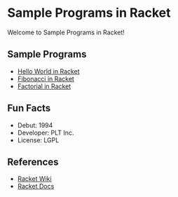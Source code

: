# Sample Programs in Racket

Welcome to Sample Programs in Racket!

## Sample Programs

- [Hello World in Racket](https://therenegadecoder.com/code/hello-world-in-racket/)
- [Fibonacci in Racket](https://github.com/TheRenegadeCoder/sample-programs/issues/1852)
- [Factorial in Racket](https://github.com/TheRenegadeCoder/sample-programs/issues/1853)

## Fun Facts

- Debut: 1994
- Developer: PLT Inc.
- License: LGPL

## References

- [Racket Wiki](https://en.wikipedia.org/wiki/Racket_(programming_language))
- [Racket Docs](https://racket-lang.org/)
